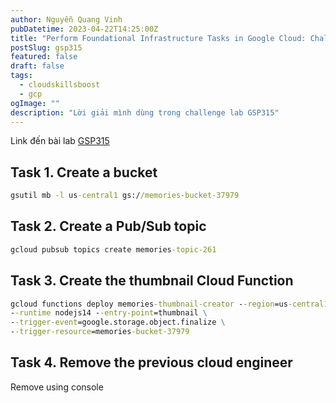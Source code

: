 ```yaml
---
author: Nguyễn Quang Vinh
pubDatetime: 2023-04-22T14:25:00Z
title: "Perform Foundational Infrastructure Tasks in Google Cloud: Challenge Lab"
postSlug: gsp315
featured: false
draft: false
tags:
  - cloudskillsboost
  - gcp
ogImage: ""
description: "Lời giải mình dùng trong challenge lab GSP315"
---
```


Link đến bài lab [GSP315](https://www.cloudskillsboost.google/focuses/10379?parent=catalog)

## Task 1. Create a bucket

```cmd
gsutil mb -l us-central1 gs://memories-bucket-37979
```

## Task 2. Create a Pub/Sub topic

```cmd
gcloud pubsub topics create memories-topic-261
```

## Task 3. Create the thumbnail Cloud Function

```cmd
gcloud functions deploy memories-thumbnail-creator --region=us-central1 \
--runtime nodejs14 --entry-point=thumbnail \
--trigger-event=google.storage.object.finalize \
--trigger-resource=memories-bucket-37979
```

## Task 4. Remove the previous cloud engineer

Remove using console
